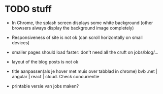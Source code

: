 TODO stuff
==========

- In Chrome, the splash screen displays some white background (other browsers always display the background image completely)
- Responsiveness of site is not ok (can scroll horizontally on small devices)

- smaller pages should load faster: don't need all the cruft on jobs/blog/...

- layout of the blog posts is not ok

- title aanpassen(als je hover met muis over tabblad in chrome) bvb .net | angular | react | cloud. Check concurrentie

- printable versie van jobs maken?
